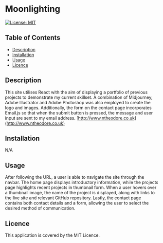 # Moonlighting 
[![License: MIT](https://img.shields.io/badge/License-MIT-yellow.svg)](https://opensource.org/licenses/MIT) 

## Table of Contents
* [Description](#Description)
* [Installation](#Installation)
* [Usage](#Usage)
* [Licence](#Licence)
 

## Description
 This site utilises React with the aim of displaying a portfolio of previous projects to demonstrate my current skillset. A combination of Midjourney, Adobe Illustrator and Adobe Photoshop was also employed to create the logo and images. Additionally, the form on the contact page incorporates Email.js so that when the submit button is pressed, the message and user input are sent to my email address.
 [http://www.ntheodore.co.uk](http://www.ntheodore.co.uk)

## Installation
 N/A

## Usage
 After following the URL, a user is able to navigate the site through the navbar. The home page displays introductory information, while the projects page highlights recent projects in thumbnail form. When a user hovers over a thumbnail image, the name of the project is displayed, along with links to the live site and relevant GitHub repository. Lastly, the contact page contains both contact details and a form, allowing the user to select the desired method of communication.

## Licence
 This application is covered by the MIT Licence.